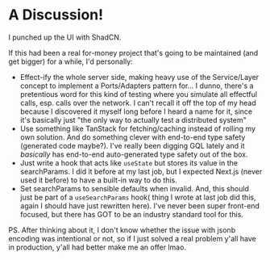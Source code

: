 # A Discussion!

I punched up the UI with ShadCN.

If this had been a real for-money project that's going to be maintained (and get bigger) for a while, I'd personally:
- Effect-ify the whole server side, making heavy use of the Service/Layer concept to implement a Ports/Adapters pattern for... I dunno, there's a pretentious word for this kind of 
  testing where you simulate all effectful calls, esp. calls over the network. I can't recall it off the top of my head because I discovered it myself long before I heard a name for it,
  since it's basically just "the only way to actually test a distributed system"
- Use something like TanStack for fetching/caching instead of rolling my own solution. And do something clever with end-to-end type safety (generated code maybe?). I've really been digging GQL lately and it _basically_ has end-to-end auto-generated type safety out of the box.
- Just write a hook that acts like `useState` but stores its value in the searchParams. I did it before at my last job, but I expected Next.js (never used it before) to have a built-in way to do this.
- Set searchParams to sensible defaults when invalid. And, this should just be part of a `useSearchParams` hook( thing I wrote at last job did this, again I should have just rewritten here). I've never been super front-end focused, but there has GOT to be an industry standard tool for this.


PS. After thinking about it, I don't know whether the issue with jsonb encoding was intentional or not, so if I just solved a real problem y'all have in production, y'all had better make me an offer lmao.
